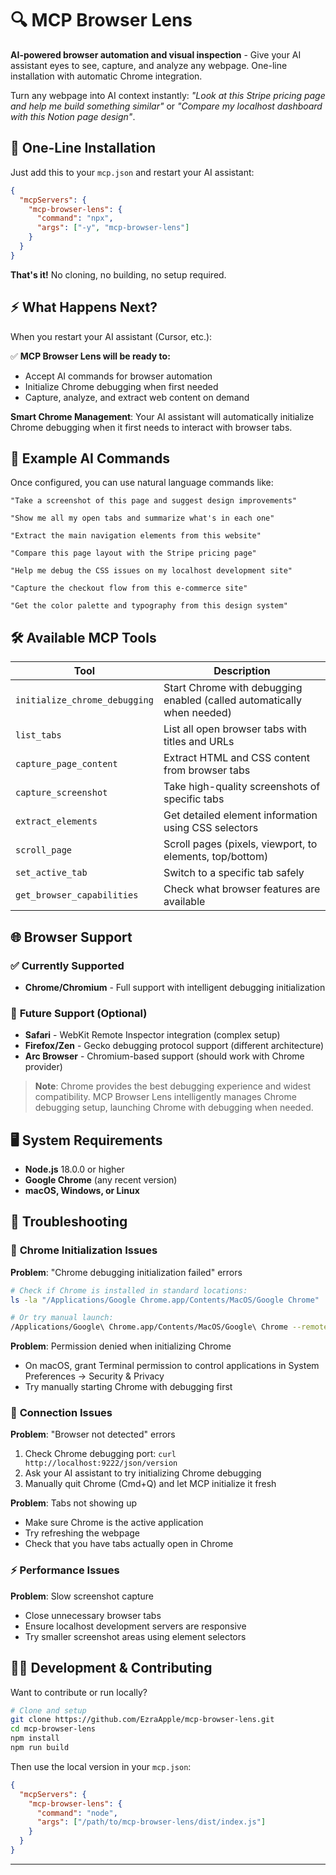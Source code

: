 # 🔍 MCP Browser Lens

**AI-powered browser automation and visual inspection** - Give your AI assistant eyes to see, capture, and analyze any webpage. One-line installation with automatic Chrome integration.

Turn any webpage into AI context instantly: *"Look at this Stripe pricing page and help me build something similar"* or *"Compare my localhost dashboard with this Notion page design"*.

## 🚀 **One-Line Installation**

Just add this to your `mcp.json` and restart your AI assistant:

```json
{
  "mcpServers": {
    "mcp-browser-lens": {
      "command": "npx",
      "args": ["-y", "mcp-browser-lens"]
    }
  }
}
```

**That's it!** No cloning, no building, no setup required.

## ⚡ **What Happens Next?**

When you restart your AI assistant (Cursor, etc.):

✅ **MCP Browser Lens will be ready to:**
- Accept AI commands for browser automation
- Initialize Chrome debugging when first needed
- Capture, analyze, and extract web content on demand

**Smart Chrome Management**: Your AI assistant will automatically initialize Chrome debugging when it first needs to interact with browser tabs.

## 💬 Example AI Commands

Once configured, you can use natural language commands like:

```
"Take a screenshot of this page and suggest design improvements"

"Show me all my open tabs and summarize what's in each one"

"Extract the main navigation elements from this website"

"Compare this page layout with the Stripe pricing page"

"Help me debug the CSS issues on my localhost development site"

"Capture the checkout flow from this e-commerce site"

"Get the color palette and typography from this design system"
```

## 🛠️ Available MCP Tools

| Tool | Description |
|------|-------------|
| `initialize_chrome_debugging` | Start Chrome with debugging enabled (called automatically when needed) |
| `list_tabs` | List all open browser tabs with titles and URLs |
| `capture_page_content` | Extract HTML and CSS content from browser tabs |
| `capture_screenshot` | Take high-quality screenshots of specific tabs |
| `extract_elements` | Get detailed element information using CSS selectors |
| `scroll_page` | Scroll pages (pixels, viewport, to elements, top/bottom) |
| `set_active_tab` | Switch to a specific tab safely |
| `get_browser_capabilities` | Check what browser features are available |

## 🌐 Browser Support

### ✅ **Currently Supported**
- **Chrome/Chromium** - Full support with intelligent debugging initialization

### 🔄 **Future Support** (Optional)
- **Safari** - WebKit Remote Inspector integration (complex setup)
- **Firefox/Zen** - Gecko debugging protocol support (different architecture)  
- **Arc Browser** - Chromium-based support (should work with Chrome provider)

> **Note**: Chrome provides the best debugging experience and widest compatibility. MCP Browser Lens intelligently manages Chrome debugging setup, launching Chrome with debugging when needed.

## 🖥️ System Requirements

- **Node.js** 18.0.0 or higher
- **Google Chrome** (any recent version)
- **macOS, Windows, or Linux**

## 🔧 Troubleshooting

### 🚫 **Chrome Initialization Issues**

**Problem**: "Chrome debugging initialization failed" errors
```bash
# Check if Chrome is installed in standard locations:
ls -la "/Applications/Google Chrome.app/Contents/MacOS/Google Chrome"

# Or try manual launch:
/Applications/Google\ Chrome.app/Contents/MacOS/Google\ Chrome --remote-debugging-port=9222
```

**Problem**: Permission denied when initializing Chrome
- On macOS, grant Terminal permission to control applications in System Preferences → Security & Privacy
- Try manually starting Chrome with debugging first

### 🔌 **Connection Issues**

**Problem**: "Browser not detected" errors
1. Check Chrome debugging port: `curl http://localhost:9222/json/version`
2. Ask your AI assistant to try initializing Chrome debugging
3. Manually quit Chrome (Cmd+Q) and let MCP initialize it fresh

**Problem**: Tabs not showing up
- Make sure Chrome is the active application
- Try refreshing the webpage
- Check that you have tabs actually open in Chrome

### ⚡ **Performance Issues**

**Problem**: Slow screenshot capture
- Close unnecessary browser tabs
- Ensure localhost development servers are responsive
- Try smaller screenshot areas using element selectors

## 👩‍💻 **Development & Contributing**

Want to contribute or run locally? 

```bash
# Clone and setup
git clone https://github.com/EzraApple/mcp-browser-lens.git
cd mcp-browser-lens
npm install
npm run build
```

Then use the local version in your `mcp.json`:

```json
{
  "mcpServers": {
    "mcp-browser-lens": {
      "command": "node",
      "args": ["/path/to/mcp-browser-lens/dist/index.js"]
    }
  }
}
```
---